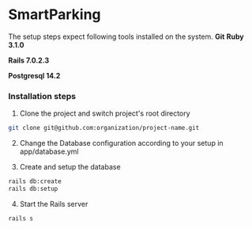 # SmartParking 

The setup steps expect following tools installed on the system.
**Git**
**Ruby 3.1.0**

**Rails 7.0.2.3**

**Postgresql 14.2**

### Installation steps

1. Clone the project and switch project's root directory
```bash
git clone git@github.com:organization/project-name.git
```

2. Change the Database configuration according to your setup in app/database.yml 


3. Create and setup the database 

```bash
rails db:create
rails db:setup
```

4. Start the Rails server

```bash
rails s
```
